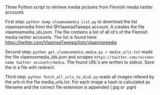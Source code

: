 Three Python script to retrieve media pictures from Flemish media twitter accounts

First step:
```python dump_vlaamsemedia_list.py```
to download the list vlaamsemedia from the @VlaamseTweeps account. It creates the file vlaamsemedia_ids.json.
The file contains a list of all id's of the Flemish media twitter accounts. The list is found here:
https://twitter.com/VlaamseTweeps/lists/vlaamsemedia

Second step:
```python get_vlaamsemedia_media.py > media_urls.txt```
reads the file vlaamsemedia_ids.json and scrapes ```https://twitter.com/<screen-name twitter account>/media```. The found URL's are written
to stdout. Save the in a file with redirect.

Third step:
```python fetch_all_urls_to_disk.py```
reads all images refered by the urls in the file media_urls.txt. For each image a hash is calculated as filename and
the correct file extension is appended (.jpg or .pgn)
